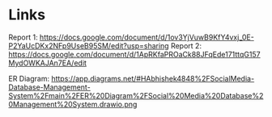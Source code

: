 # Links

Report 1: https://docs.google.com/document/d/1ov3YjVuwB9KfY4vxj_0E-P2YaUcDKx2NFp9UseB95SM/edit?usp=sharing
Report 2: https://docs.google.com/document/d/1ApRKfaPROaCk88JFqEde171ttqG157MydOWKAJAn7EA/edit

ER Diagram: https://app.diagrams.net/#HAbhishek4848%2FSocialMedia-Database-Management-System%2Fmain%2FER%20Diagram%2FSocial%20Media%20Database%20Management%20System.drawio.png
